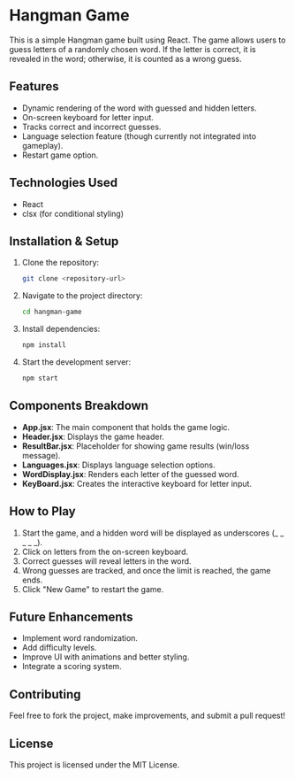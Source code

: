 # Hangman Game

This is a simple Hangman game built using React. The game allows users to guess letters of a randomly chosen word. If the letter is correct, it is revealed in the word; otherwise, it is counted as a wrong guess.

## Features
- Dynamic rendering of the word with guessed and hidden letters.
- On-screen keyboard for letter input.
- Tracks correct and incorrect guesses.
- Language selection feature (though currently not integrated into gameplay).
- Restart game option.

## Technologies Used
- React
- clsx (for conditional styling)

## Installation & Setup
1. Clone the repository:
   ```sh
   git clone <repository-url>
   ```
2. Navigate to the project directory:
   ```sh
   cd hangman-game
   ```
3. Install dependencies:
   ```sh
   npm install
   ```
4. Start the development server:
   ```sh
   npm start
   ```

## Components Breakdown
- **App.jsx**: The main component that holds the game logic.
- **Header.jsx**: Displays the game header.
- **ResultBar.jsx**: Placeholder for showing game results (win/loss message).
- **Languages.jsx**: Displays language selection options.
- **WordDisplay.jsx**: Renders each letter of the guessed word.
- **KeyBoard.jsx**: Creates the interactive keyboard for letter input.

## How to Play
1. Start the game, and a hidden word will be displayed as underscores (_ _ _ _ _).
2. Click on letters from the on-screen keyboard.
3. Correct guesses will reveal letters in the word.
4. Wrong guesses are tracked, and once the limit is reached, the game ends.
5. Click "New Game" to restart the game.

## Future Enhancements
- Implement word randomization.
- Add difficulty levels.
- Improve UI with animations and better styling.
- Integrate a scoring system.

## Contributing
Feel free to fork the project, make improvements, and submit a pull request!

## License
This project is licensed under the MIT License.

